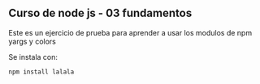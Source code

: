 ## Curso de node js - 03 fundamentos

Este es un ejercicio de prueba para aprender a usar los modulos de npm yargs y colors

Se instala con:

```
npm install lalala
```